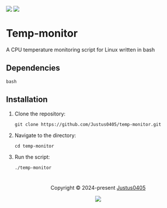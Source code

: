 <p align="left">
    <!-- Discord Badge -->
    <a href="https://discord.gg/https://discord.com/invite/E2Bp7GtcaA"><img src="https://img.shields.io/discord/1060607505186684978?logo=Discord&colorA=1e1e2e&colorB=a6e3a1&style=for-the-badge"></a>
    <!-- Stars Badge -->
	<a href="https://github.com/Justus0405/temp-monitor/stargazers"><img src="https://img.shields.io/github/stars/Justus0405/temp-monitor?colorA=1e1e2e&colorB=b7bdf8&style=for-the-badge"></a>
</p>

# Temp-monitor

A CPU temperature monitoring script for Linux written in bash

## Dependencies

```plaintext
bash
```

## Installation

1. Clone the repository:

   ```shell
   git clone https://github.com/Justus0405/temp-monitor.git
   ```

2. Navigate to the directory:

   ```shell
   cd temp-monitor
   ```

3. Run the script:
   ```shell
   ./temp-monitor
   ```

#

<p align="center">
	Copyright &copy; 2024-present <a href="https://github.com/Justus0405" target="_blank">Justus0405</a>
</p>

<p align="center">
	<a href="https://github.com/Justus0405/temp-monitor/blob/main/LICENSE"><img src="https://img.shields.io/github/license/Justus0405/temp-monitor?logo=Github&colorA=1e1e2e&colorB=cba6f7&style=for-the-badge"></a>
</p>
